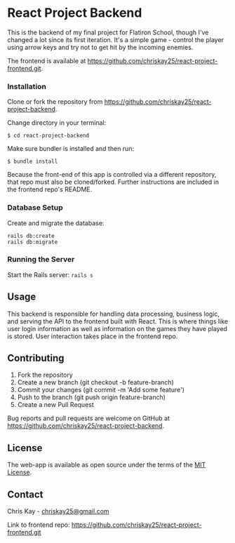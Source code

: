 # React Project Backend

This is the backend of my final project for Flatiron School, though I've changed a lot since its first iteration. It's a simple game - control the player using arrow keys and try not to get hit by the incoming enemies.

The frontend is available at https://github.com/chriskay25/react-project-frontend.git.

### Installation
Clone or fork the repository from https://github.com/chriskay25/react-project-backend.

Change directory in your terminal:
    
    $ cd react-project-backend

Make sure bundler is installed and then run:

    $ bundle install

Because the front-end of this app is controlled via a different repository, that repo must also be cloned/forked. Further instructions are included in the frontend repo's README.

### Database Setup

Create and migrate the database:

```
rails db:create
rails db:migrate
```
### Running the Server

Start the Rails server: 
`rails s`

## Usage

This backend is responsible for handling data processing, business logic, and serving the API to the frontend built with React. This is where things like user login information as well as information on the games they have played is stored. User interaction takes place in the frontend repo.

## Contributing

1. Fork the repository
2. Create a new branch (git checkout -b feature-branch)
3. Commit your changes (git commit -m 'Add some feature')
4. Push to the branch (git push origin feature-branch)
5. Create a new Pull Request

Bug reports and pull requests are welcome on GitHub at https://github.com/chriskay25/react-project-backend. 

## License

The web-app is available as open source under the terms of the [MIT License](https://opensource.org/licenses/MIT).

## Contact

Chris Kay - chriskay25@gmail.com

Link to frontend repo: https://github.com/chriskay25/react-project-frontend.git
